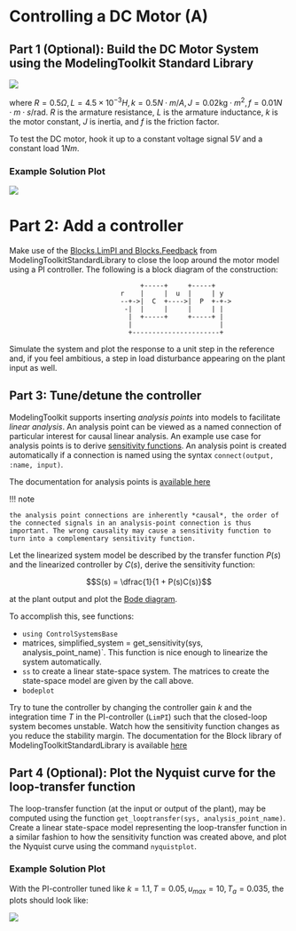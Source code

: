 # Controlling a DC Motor (A)

## Part 1 (Optional): Build the DC Motor System using the ModelingToolkit Standard Library

![](https://user-images.githubusercontent.com/1814174/206985282-d752cca3-cf3b-4551-922e-e99914050b04.png)

where $R = 0.5\Omega, L = 4.5\times 10^{-3} H, k = 0.5 N\cdot m/A, J = 0.02 \text{kg} \cdot m^2, f = 0.01 N\cdot m\cdot s/\text{rad}$. $R$ is the armature resistance, $L$ is the armature inductance, $k$ is the motor constant, $J$ is inertia, and $f$ is the friction factor.

To test the DC motor, hook it up to a constant voltage signal $5 V$ and a constant load $1 Nm$.

### Example Solution Plot

![](https://user-images.githubusercontent.com/1814174/206985435-dd80270f-7642-42ec-a4f8-04f503c8df5a.png)

# Part 2: Add a controller

Make use of the [Blocks.LimPI and Blocks.Feedback](https://docs.sciml.ai/ModelingToolkitStandardLibrary/stable/API/blocks/#ModelingToolkitStandardLibrary.Blocks.LimPI) from ModelingToolkitStandardLibrary to close the loop around the motor model using a PI controller. The following is a block diagram of the construction:

```
                                 +-----+     +-----+
                            r    |     |  u  |     | y
                            --+->|  C  +---->|  P  +-+->
                             -|  |     |     |     | |
                              |  +-----+     +-----+ |
                              |                      |
                              +----------------------+
```

Simulate the system and plot the response to a unit step in the reference and, if you feel ambitious, a step in load disturbance appearing on the plant input as well.

## Part 3: Tune/detune the controller

ModelingToolkit supports inserting *analysis points* into models to facilitate *linear analysis*. An analysis point can be viewed as a named connection of particular interest for causal linear analysis. An example use case for analysis points is to derive [sensitivity functions](https://en.wikipedia.org/wiki/Sensitivity_(control_systems)). An analysis point is created automatically if a connection is named using the syntax `connect(output, :name, input)`.

The documentation for analysis points is [available here](https://docs.sciml.ai/ModelingToolkitStandardLibrary/stable/API/linear_analysis/#Linear-Analysis)

!!! note

    the analysis point connections are inherently *causal*, the order of the connected signals in an analysis-point connection is thus important. The wrong causality may cause a sensitivity function to turn into a complementary sensitivity function.

Let the linearized system model be described by the transfer function $P(s)$ and the linearized controller by $C(s)$, derive the sensitivity function:

```math
S(s) = \dfrac{1}{1 + P(s)C(s)}
```

at the plant output and plot the [Bode diagram](https://juliacontrol.github.io/ControlSystems.jl/latest/lib/plotting/#ControlSystemsBase.bodeplot).

To accomplish this, see functions:

* `using ControlSystemsBase`
* matrices, simplified_system = get_sensitivity(sys, analysis_point_name)`. This function is nice enough to linearize the system automatically.
* `ss` to create a linear state-space system. The matrices to create the state-space model are given by the call above.
* `bodeplot`

Try to tune the controller by changing the controller gain $k$ and the integration time $T$ in the PI-controller (`LimPI`) such that the closed-loop system becomes unstable. Watch how the sensitivity function changes as you reduce the stability margin. The documentation for the Block library of ModelingToolkitStandardLibrary is available [here](https://docs.sciml.ai/ModelingToolkitStandardLibrary/stable/API/blocks/)

## Part 4 (Optional): Plot the Nyquist curve for the loop-transfer function

The loop-transfer function (at the input or output of the plant), may be computed using the function `get_looptransfer(sys, analysis_point_name)`. Create a linear state-space model representing the loop-transfer function in a similar fashion to how the sensitivity function was created above, and plot the Nyquist curve using the command `nyquistplot`.

### Example Solution Plot

With the PI-controller tuned like $k = 1.1, T = 0.05, u_{max} = 10, T_a = 0.035$, the plots should look like:

![](https://user-images.githubusercontent.com/1814174/206988013-0d4e7454-4e64-4448-9ee5-037bd1028149.png)
